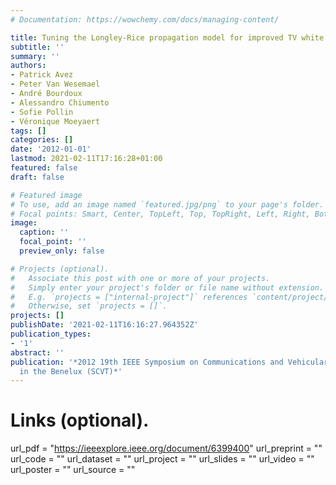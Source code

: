 ```yaml
---
# Documentation: https://wowchemy.com/docs/managing-content/

title: Tuning the Longley-Rice propagation model for improved TV white space detection
subtitle: ''
summary: ''
authors:
- Patrick Avez
- Peter Van Wesemael
- André Bourdoux
- Alessandro Chiumento
- Sofie Pollin
- Véronique Moeyaert
tags: []
categories: []
date: '2012-01-01'
lastmod: 2021-02-11T17:16:28+01:00
featured: false
draft: false

# Featured image
# To use, add an image named `featured.jpg/png` to your page's folder.
# Focal points: Smart, Center, TopLeft, Top, TopRight, Left, Right, BottomLeft, Bottom, BottomRight.
image:
  caption: ''
  focal_point: ''
  preview_only: false

# Projects (optional).
#   Associate this post with one or more of your projects.
#   Simply enter your project's folder or file name without extension.
#   E.g. `projects = ["internal-project"]` references `content/project/deep-learning/index.md`.
#   Otherwise, set `projects = []`.
projects: []
publishDate: '2021-02-11T16:16:27.964352Z'
publication_types:
- '1'
abstract: ''
publication: '*2012 19th IEEE Symposium on Communications and Vehicular Technology
  in the Benelux (SCVT)*'
---
```


# Links (optional).
url_pdf = "https://ieeexplore.ieee.org/document/6399400"
url_preprint = ""
url_code = ""
url_dataset = ""
url_project = ""
url_slides = ""
url_video = ""
url_poster = ""
url_source = ""
